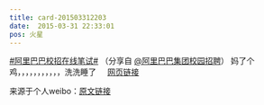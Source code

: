 ```yaml
---
title: card-201503312203
date:  2015-03-31 22:33:01
pos: 火星
---
```

<a  href="https://m.weibo.cn/search?containerid=231522type%3D1%26t%3D10%26q%3D%23%E9%98%BF%E9%87%8C%E5%B7%B4%E5%B7%B4%E6%A0%A1%E6%8B%9B%E5%9C%A8%E7%BA%BF%E7%AC%94%E8%AF%95%23" data-hide=""><span class="surl-text">#阿里巴巴校招在线笔试#</span></a> （分享自 <a href='/n/阿里巴巴集团校园招聘'>@阿里巴巴集团校园招聘</a>） 妈了个鸡，，，，，，，，，，，洗洗睡了 <a  href="https://weibo.cn/sinaurl?u=http%3A%2F%2Fcampus.alibaba.com%2F" data-hide=""><span class='url-icon'><img style='width: 1rem;height: 1rem' src='https://h5.sinaimg.cn/upload/2015/09/25/3/timeline_card_small_web_default.png'></span><span class="surl-text">网页链接</span></a>  

来源于个人weibo：[原文链接](https://m.weibo.cn/status/Cb9AL7QjJ?mblogid=Cb9AL7QjJ)